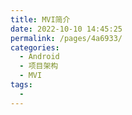 ```yaml
---
title: MVI简介
date: 2022-10-10 14:45:25
permalink: /pages/4a6933/
categories:
  - Android
  - 项目架构
  - MVI
tags:
  - 
---
```


